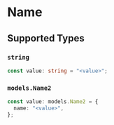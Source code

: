 # Name


## Supported Types

### `string`

```typescript
const value: string = "<value>";
```

### `models.Name2`

```typescript
const value: models.Name2 = {
  name: "<value>",
};
```

